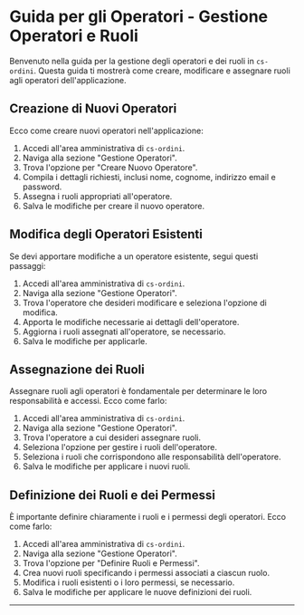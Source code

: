 # Guida per gli Operatori - Gestione Operatori e Ruoli

Benvenuto nella guida per la gestione degli operatori e dei ruoli in `cs-ordini`. Questa guida ti mostrerà come creare, modificare e assegnare ruoli agli operatori dell'applicazione.

## Creazione di Nuovi Operatori

Ecco come creare nuovi operatori nell'applicazione:

1. Accedi all'area amministrativa di `cs-ordini`.
2. Naviga alla sezione "Gestione Operatori".
3. Trova l'opzione per "Creare Nuovo Operatore".
4. Compila i dettagli richiesti, inclusi nome, cognome, indirizzo email e password.
5. Assegna i ruoli appropriati all'operatore.
6. Salva le modifiche per creare il nuovo operatore.

## Modifica degli Operatori Esistenti

Se devi apportare modifiche a un operatore esistente, segui questi passaggi:

1. Accedi all'area amministrativa di `cs-ordini`.
2. Naviga alla sezione "Gestione Operatori".
3. Trova l'operatore che desideri modificare e seleziona l'opzione di modifica.
4. Apporta le modifiche necessarie ai dettagli dell'operatore.
5. Aggiorna i ruoli assegnati all'operatore, se necessario.
6. Salva le modifiche per applicarle.

## Assegnazione dei Ruoli

Assegnare ruoli agli operatori è fondamentale per determinare le loro responsabilità e accessi. Ecco come farlo:

1. Accedi all'area amministrativa di `cs-ordini`.
2. Naviga alla sezione "Gestione Operatori".
3. Trova l'operatore a cui desideri assegnare ruoli.
4. Seleziona l'opzione per gestire i ruoli dell'operatore.
5. Seleziona i ruoli che corrispondono alle responsabilità dell'operatore.
6. Salva le modifiche per applicare i nuovi ruoli.

## Definizione dei Ruoli e dei Permessi

È importante definire chiaramente i ruoli e i permessi degli operatori. Ecco come farlo:

1. Accedi all'area amministrativa di `cs-ordini`.
2. Naviga alla sezione "Gestione Operatori".
3. Trova l'opzione per "Definire Ruoli e Permessi".
4. Crea nuovi ruoli specificando i permessi associati a ciascun ruolo.
5. Modifica i ruoli esistenti o i loro permessi, se necessario.
6. Salva le modifiche per applicare le nuove definizioni dei ruoli.

---
